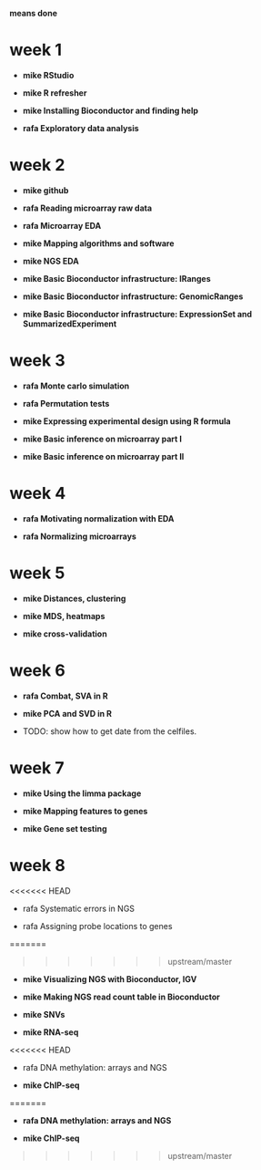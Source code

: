 **means done**

# week 1

- **mike RStudio**

- **mike R refresher**

- **mike Installing Bioconductor and finding help**

- **rafa Exploratory data analysis**

# week 2

- **mike github**

- **rafa Reading microarray raw data**

- **rafa Microarray EDA**

- **mike Mapping algorithms and software**

- **mike NGS EDA**

- **mike Basic Bioconductor infrastructure: IRanges**

- **mike Basic Bioconductor infrastructure: GenomicRanges**

- **mike Basic Bioconductor infrastructure: ExpressionSet and SummarizedExperiment**

# week 3

- **rafa Monte carlo simulation**

- **rafa Permutation tests**

- **mike Expressing experimental design using R formula** 

- **mike Basic inference on microarray part I**

- **mike Basic inference on microarray part II**

# week 4

- **rafa Motivating normalization with EDA**

- **rafa Normalizing microarrays**

# week 5

- **mike Distances, clustering**

- **mike MDS, heatmaps**

- **mike cross-validation**

# week 6

- **rafa Combat, SVA in R**

- **mike PCA and SVD in R**

- TODO: show how to get date from the celfiles.

# week 7

- **mike Using the limma package**

- **mike Mapping features to genes**

- **mike Gene set testing**

# week 8

<<<<<<< HEAD
- rafa Systematic errors in NGS

- rafa Assigning probe locations to genes

=======
>>>>>>> upstream/master
- **mike Visualizing NGS with Bioconductor, IGV**

- **mike Making NGS read count table in Bioconductor**

- **mike SNVs** 

- **mike RNA-seq**

<<<<<<< HEAD
- rafa DNA methylation: arrays and NGS

- **mike ChIP-seq**


=======
- **rafa DNA methylation: arrays and NGS**

- **mike ChIP-seq**
>>>>>>> upstream/master

